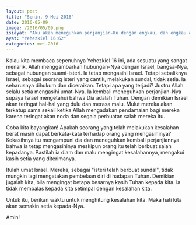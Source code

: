 ```yaml
---
layout: post
title: "Senin, 9 Mei 2016"
date: 2016-05-09
image: /2016/05/09.png
isiayat: "Aku akan meneguhkan perjanjian-Ku dengan engkau, dan engkau akan mengetahui bahwa Akulah TUHAN"
ayat: "Yehezkiel 16:62"
categories: mei-2016
---
```


Kalau kita membaca sepenuhnya Yehezkiel 16 ini, ada sesuatu yang sangat menarik. Allah menggambarkan hubungan-Nya dengan Israel, bangsa-Nya, sebagai hubungan suami-isteri. Ia tetap mengasihi Israel. Tetapi sebaliknya Israel, sebagai seorang isteri yang cantik, melakukan sundal, tidak setia. Ia seharusnya dihukum dan diceraikan. Tetapi apa yang terjadi? Justru Allah selalu setia mengasihi umat-Nya. Ia kembali meneguhkan perjanjian-Nya supaya Israel mengetahui bahwa Dia adalah Tuhan. Dengan demikian Israel akan teringat hal-hal yang dulu dan merasa malu. Mulut mereka akan terkatup sama sekali ketika Allah mengadakan pendamaian bagi mereka karena teringat akan noda dan segala perbuatan salah mereka itu.

Coba kita bayangkan! Apakah seorang yang telah melakukan kesalahan berat masih dapat berkata-kata terhadap orang yang mengasihinya? Kekasihnya itu mengampuni dia dan meneguhkan kembali perjanjiannya bahwa ia tetap mengasihinya meskipun orang itu telah berbuat salah kepadanya. Pastilah ia diam dan malu mengingat kesalahannya, mengakui kasih setia yang diterimanya.

Itulah umat Israel. Mereka, sebagai "isteri telah berbuat sundal", tidak mungkin lagi mengatakan pembelaan diri di hadapan Tuhan. Demikian jugalah kita, bila mengingat betapa besarnya kasih Tuhan kepada kita. Ia tidak membalas kepada kita setimpal dengan kesalahan kita.

Untuk itu, berikan waktu untuk menghitung kesalahan kita. Maka hati kita akan semakin setia kepada-Nya.

Amin!